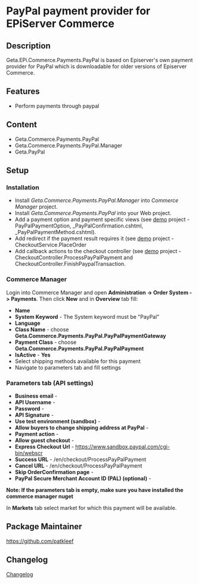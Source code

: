 PayPal payment provider for EPiServer Commerce
=============


## Description
Geta.EPi.Commerce.Payments.PayPal is based on Episerver's own payment provider for PayPal which is downloadable for older versions of Episerver Commerce.  

## Features
* Perform payments through paypal

## Content
* Geta.Commerce.Payments.PayPal
* Geta.Commerce.Payments.PayPal.Manager
* Geta.PayPal


## Setup

### Installation

- Install _Geta.Commerce.Payments.PayPal.Manager_ into _Commerce Manager_ project.
- Install _Geta.Commerce.Payments.PayPal_ into your Web project.
- Add a payment option and payment specific views (see [demo](./demo) project - PayPalPaymentOption, _PayPalConfirmation.cshtml, _PayPalPaymentMethod.cshtml).
- Add redirect if the payment result requires it (see [demo](./demo) project - CheckoutService.PlaceOrder
- Add callback actions to the checkout controller (see [demo](./demo) project - CheckoutController.ProcessPayPalPayment and CheckoutController.FinishPaypalTransaction.

### Commerce Manager

Login into Commerce Manager and open **Administration -> Order System -> Payments**. Then click **New** and in **Overview** tab fill:

- **Name**
- **System Keyword** -  The System keyword must be "PayPal" 
- **Language**
- **Class Name** - choose **Geta.Commerce.Payments.PayPal.PayPalPaymentGateway**
- **Payment Class** - choose **Geta.Commerce.Payments.PayPal.PayPalPayment**
- **IsActive** - **Yes**
- Select shipping methods available for this payment
- Navigate to parameters tab and fill settings 

### Parameters tab (API settings)
- **Business email** - 
- **API Username** - 
- **Password** -
- **API Signature** - 
- **Use test environment (sandbox)** -
- **Allow buyers to change shipping address at PayPal** -
- **Payment action** -
- **Allow guest checkout** - 
- **Express Checkout Url** - https://www.sandbox.paypal.com/cgi-bin/webscr
- **Success URL** - /en/checkout/ProcessPayPalPayment
- **Cancel URL** - /en/checkout/ProcessPayPalPayment
- **Skip OrderConfirmation page** - 
- **PayPal Secure Merchant Account ID (PAL) (optional)** -


**Note: If the parameters tab is empty, make sure you have installed the commerce manager nuget**

In **Markets** tab select market for which this payment will be available.

## Package Maintainer
https://github.com/patkleef

## Changelog
[Changelog](changelog.md)


